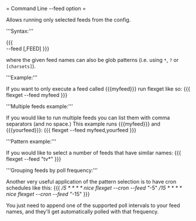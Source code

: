 = Command Line --feed option =

Allows running only selected feeds from the config.

'''Syntax:'''

{{{        
--feed <FEED>[,FEED]
}}}

where the given feed names can also be glob patterns (i.e. using `*`, `?` or `[charsets]`).


'''Example:'''

If you want to only execute a feed called {{{myfeed}}} run flexget like so:
{{{
flexget --feed myfeed
}}}

'''Multiple feeds example:'''

If you would like to run multiple feeds you can list them with comma separators (and no space.) This example runs {{{myfeed}}} and {{{yourfeed}}}:
{{{
flexget --feed myfeed,yourfeed
}}}

'''Pattern example:'''

If you would like to select a number of feeds that have similar names:
{{{
flexget --feed "tv*"
}}}

'''Grouping feeds by poll frequency:'''

Another very useful application of the pattern selection is to have cron schedules like this:
{{{
*/5     * * * *         nice flexget --cron --feed "*-5"
*/15    * * * *         nice flexget --cron --feed "*-15"
}}}

You just need to append one of the supported poll intervals to your feed names, and they'll get  automatically polled with that frequency.